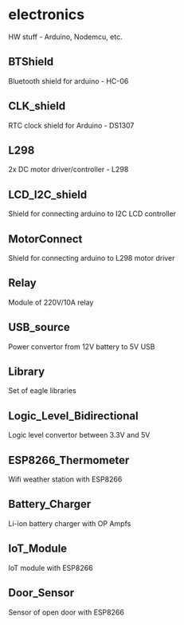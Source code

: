 # electronics
HW stuff - Arduino, Nodemcu, etc.

## BTShield
Bluetooth shield for arduino - HC-06

## CLK_shield
RTC clock shield for Arduino - DS1307

## L298
2x DC motor driver/controller - L298

## LCD_I2C_shield
Shield for connecting arduino to I2C LCD controller

## MotorConnect
Shield for connecting arduino to L298 motor driver

## Relay
Module of 220V/10A relay

## USB_source
Power convertor from 12V battery to 5V USB

## Library
Set of eagle libraries

## Logic_Level_Bidirectional
Logic level convertor between 3.3V and 5V

## ESP8266_Thermometer
Wifi weather station with ESP8266

## Battery_Charger
Li-ion battery charger with OP Ampfs

## IoT_Module
IoT module with ESP8266

## Door_Sensor
Sensor of open door with ESP8266
